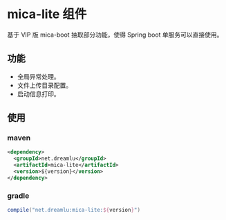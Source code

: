 # mica-lite 组件

基于 VIP 版 mica-boot 抽取部分功能，使得 Spring boot 单服务可以直接使用。

## 功能
- 全局异常处理。
- 文件上传目录配置。
- 启动信息打印。

## 使用
### maven
```xml
<dependency>
  <groupId>net.dreamlu</groupId>
  <artifactId>mica-lite</artifactId>
  <version>${version}</version>
</dependency>
```

### gradle
```groovy
compile("net.dreamlu:mica-lite:${version}")
```

